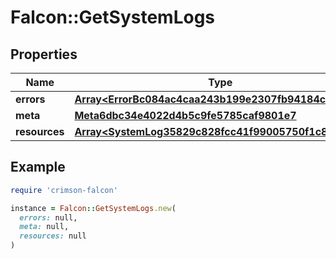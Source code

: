 # Falcon::GetSystemLogs

## Properties

| Name | Type | Description | Notes |
| ---- | ---- | ----------- | ----- |
| **errors** | [**Array&lt;ErrorBc084ac4caa243b199e2307fb94184c3&gt;**](ErrorBc084ac4caa243b199e2307fb94184c3.md) |  | [optional] |
| **meta** | [**Meta6dbc34e4022d4b5c9fe5785caf9801e7**](Meta6dbc34e4022d4b5c9fe5785caf9801e7.md) |  | [optional] |
| **resources** | [**Array&lt;SystemLog35829c828fcc41f99005750f1c86b16b&gt;**](SystemLog35829c828fcc41f99005750f1c86b16b.md) |  | [optional] |

## Example

```ruby
require 'crimson-falcon'

instance = Falcon::GetSystemLogs.new(
  errors: null,
  meta: null,
  resources: null
)
```

